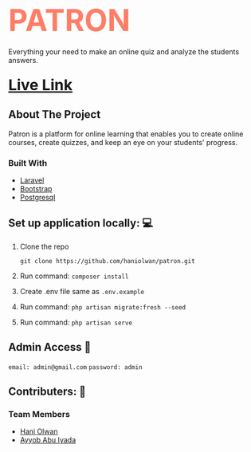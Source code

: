 <div id="top">
    
<h1>
     <a style="text-decoration:none;color: #FF7D66;font-size:60px;" href="https://github.com/haniolwan/patron">
 PATRON
    </a>
</h1>
<div>    
<div>
  <a href="https://github.com/haniolwan/patron">
  </a>
</div>
  <p>
      Everything your need to make an online quiz and analyze the students answers.
    <div >
 <h3><a style="font-size:30px;" href="https://e-learning-patron.herokuapp.com/">Live Link</a></h3>
   <h4></h4>
      </p>
</div>

<!-- ABOUT THE PROJECT -->
## About The Project
Patron is a platform for online learning that enables you to create online courses, create quizzes, and keep an eye on your students' progress.


### Built With

* [Laravel](https://laravel.com/)
* [Bootstrap](https://getbootstrap.com/)
* [Postgresql](https://www.postgresql.org/)
    


## Set up application locally: 💻

1. Clone the repo

   ```
   git clone https://github.com/haniolwan/patron.git
   ```
2. Run command:
        ```
       composer install 
           ```

3. Create .env file same as  ```
       .env.example
           ```  

4. Run command: 
 ``php artisan migrate:fresh --seed``  
 
 5. Run command: 
 ``php artisan serve``  


## Admin Access :8ball: 
 ``email: admin@gmail.com``
 ``password: admin``  


<!-- CONTRIBUTING -->
## Contributers: 👥

### Team Members
* [Hani Olwan](https://github.com/HaniOlwan)
* [Ayyob Abu Iyada](https://github.com/ayyobabuiyada)
